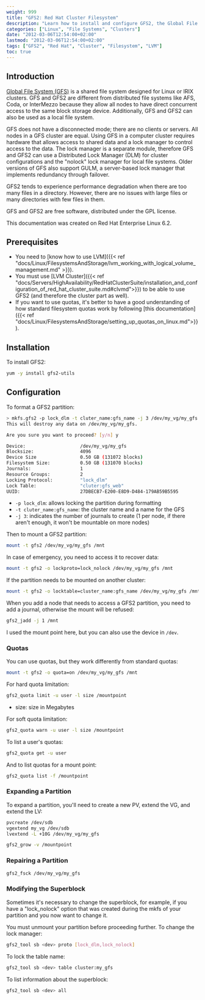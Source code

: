 ```yaml
---
weight: 999
title: "GFS2: Red Hat Cluster Filesystem"
description: "Learn how to install and configure GFS2, the Global File System cluster filesystem developed by Red Hat for Linux."
categories: ["Linux", "File Systems", "Clusters"]
date: "2012-03-06T12:54:00+02:00"
lastmod: "2012-03-06T12:54:00+02:00"
tags: ["GFS2", "Red Hat", "Cluster", "Filesystem", "LVM"]
toc: true
---
```


## Introduction

[Global File System (GFS)](https://fr.wikipedia.org/wiki/Global_File_System) is a shared file system designed for Linux or IRIX clusters. GFS and GFS2 are different from distributed file systems like AFS, Coda, or InterMezzo because they allow all nodes to have direct concurrent access to the same block storage device. Additionally, GFS and GFS2 can also be used as a local file system.

GFS does not have a disconnected mode; there are no clients or servers. All nodes in a GFS cluster are equal. Using GFS in a computer cluster requires hardware that allows access to shared data and a lock manager to control access to the data. The lock manager is a separate module, therefore GFS and GFS2 can use a Distributed Lock Manager (DLM) for cluster configurations and the "nolock" lock manager for local file systems. Older versions of GFS also support GULM, a server-based lock manager that implements redundancy through failover.

GFS2 tends to experience performance degradation when there are too many files in a directory. However, there are no issues with large files or many directories with few files in them.

GFS and GFS2 are free software, distributed under the GPL license.

This documentation was created on Red Hat Enterprise Linux 6.2.

## Prerequisites

- You need to [know how to use LVM]({{< ref "docs/Linux/FilesystemsAndStorage/lvm_working_with_logical_volume_management.md" >}}).
- You must use [LVM Cluster]({{< ref "docs/Servers/HighAvailability/RedHatClusterSuite/installation_and_configuration_of_red_hat_cluster_suite.md#clvmd">}}) to be able to use GFS2 (and therefore the cluster part as well).
- If you want to use quotas, it's better to have a good understanding of how standard filesystem quotas work by following [this documentation]({{< ref "docs/Linux/FilesystemsAndStorage/setting_up_quotas_on_linux.md">}}).

## Installation

To install GFS2:

```bash
yum -y install gfs2-utils
```

## Configuration

To format a GFS2 partition:

```bash
> mkfs.gfs2 -p lock_dlm -t cluter_name:gfs_name -j 3 /dev/my_vg/my_gfs
This will destroy any data on /dev/my_vg/my_gfs.

Are you sure you want to proceed? [y/n] y

Device:                    /dev/my_vg/my_gfs
Blocksize:                 4096
Device Size                0.50 GB (131072 blocks)
Filesystem Size:           0.50 GB (131070 blocks)
Journals:                  1
Resource Groups:           2
Locking Protocol:          "lock_dlm"
Lock Table:                "cluter:gfs_web"
UUID:                      27DBECB7-E200-E8D9-D484-179AB59B5595
```

- `-p lock_dlm`: allows locking the partition during formatting
- `-t cluter_name:gfs_name`: the cluster name and a name for the GFS
- `-j 3`: indicates the number of journals to create (1 per node, if there aren't enough, it won't be mountable on more nodes)

Then to mount a GFS2 partition:

```bash
mount -t gfs2 /dev/my_vg/my_gfs /mnt
```

In case of emergency, you need to access it to recover data:

```bash
mount -t gfs2 -o lockproto=lock_nolock /dev/my_vg/my_gfs /mnt
```

If the partition needs to be mounted on another cluster:

```bash
mount -t gfs2 -o locktable=cluster_name:gfs_name /dev/my_vg/my_gfs /mnt
```

When you add a node that needs to access a GFS2 partition, you need to add a journal, otherwise the mount will be refused:

```bash
gfs2_jadd -j 1 /mnt
```

I used the mount point here, but you can also use the device in `/dev`.

### Quotas

You can use quotas, but they work differently from standard quotas:

```bash
mount -t gfs2 -o quota=on /dev/my_vg/my_gfs /mnt
```

For hard quota limitation:

```bash
gfs2_quota limit -u user -l size /mountpoint
```

- size: size in Megabytes

For soft quota limitation:

```bash
gfs2_quota warn -u user -l size /mountpoint
```

To list a user's quotas:

```bash
gfs2_quota get -u user
```

And to list quotas for a mount point:

```bash
gfs2_quota list -f /mountpoint
```

### Expanding a Partition

To expand a partition, you'll need to create a new PV, extend the VG, and extend the LV:

```bash
pvcreate /dev/sdb
vgextend my_vg /dev/sdb
lvextend -L +10G /dev/my_vg/my_gfs
```

```bash
gfs2_grow -v /mountpoint
```

### Repairing a Partition

```bash
gfs2_fsck /dev/my_vg/my_gfs
```

### Modifying the Superblock

Sometimes it's necessary to change the superblock, for example, if you have a "lock_nolock" option that was created during the mkfs of your partition and you now want to change it.

You must unmount your partition before proceeding further. To change the lock manager:

```bash
gfs2_tool sb <dev> proto [lock_dlm,lock_nolock]
```

To lock the table name:

```bash
gfs2_tool sb <dev> table cluster:my_gfs
```

To list information about the superblock:

```bash
gfs2_tool sb <dev> all
```
